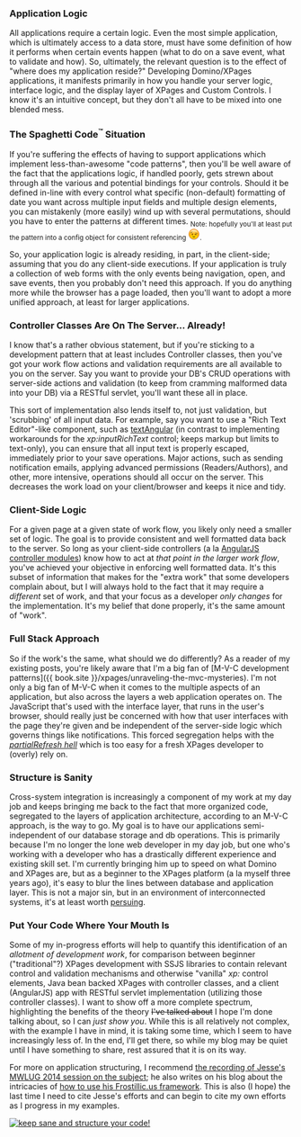 ### Application Logic
All applications require a certain logic. Even the most simple application, which is ultimately access to a data store, must have some definition of how it performs when certain events happen (what to do on a save event, what to validate and how). So, ultimately, the relevant question is to the effect of "where does my application reside?" Developing Domino/XPages applications, it manifests primarily in how you handle your server logic, interface logic, and the display layer of XPages and Custom Controls. I know it's an intuitive concept, but they don't all have to be mixed into one blended mess.

### The Spaghetti Code<sup>&#8482;</sup> Situation
If you're suffering the effects of having to support applications which implement less-than-awesome "code patterns", then you'll be well aware of the fact that the applications logic, if handled poorly, gets strewn about through all the various and potential bindings for your controls. Should it be defined in-line with every control what specific (non-default) formatting of date you want across multiple input fields and multiple design elements, you can mistakenly (more easily) wind up with several permutations, should you have to enter the patterns at different times. <sub>Note: hopefully you'll at least put the pattern into a config object for consistent referencing <img src="/images/emoji/wink.png" alt="wink" style="height:auto;width:21px;">.</sub>

So, your application logic is already residing, in part, in the client-side; assuming that you do any client-side executions. If your application is truly a collection of web forms with the only events being navigation, open, and save events, then you probably don't need this approach. If you do anything more while the browser has a page loaded, then you'll want to adopt a more unified approach, at least for larger applications.

### Controller Classes Are On The Server... Already!
I know that's a rather obvious statement, but if you're sticking to a development pattern that at least includes Controller classes, then you've got your work flow actions and validation requirements are all available to you on the server. Say you want to provide your DB's CRUD operations with server-side actions and validation (to keep from cramming malformed data into your DB) via a RESTful servlet, you'll want these all in place.

This sort of implementation also lends itself to, not just validation, but 'scrubbing' of all input data. For example, say you want to use a "Rich Text Editor"-like component, such as [textAngular](http://github.com/fraywing/textAngular/) (in contrast to implementing workarounds for the _xp:inputRichText_ control; keeps markup but limits to text-only), you can ensure that all input text is properly escaped, immediately prior to your save operations. Major actions, such as sending notification emails, applying advanced permissions (Readers/Authors), and other, more intensive, operations should all occur on the server. This decreases the work load on your client/browser and keeps it nice and tidy.

### Client-Side Logic
For a given page at a given state of work flow,  you likely only need a smaller set of logic. The goal is to provide consistent and well formatted data back to the server. So long as your client-side controllers (a la [AngularJS controller modules](http://docs.angularjs.org/api/ng/directive/ngController)) know how to act at _that point in the larger work flow_, you've achieved your objective in enforcing well formatted data. It's this subset of information that makes for the "extra work" that some developers complain about, but I will always hold to the fact that it may require a _different_ set of work, and that your focus as a developer _only changes_ for the implementation. It's my belief that done properly, it's the same amount of "work".

### Full Stack Approach
So if the work's the same, what should we do differently? As a reader of my existing posts, you're likely aware that I'm a big fan of [M-V-C development patterns]({{ book.site }}/xpages/unraveling-the-mvc-mysteries). I'm not only a big fan of M-V-C when it comes to the multiple aspects of an application, but also across the layers a web application operates on. The JavaScript that's used with the interface layer, that runs in the user's browser, should really just be concerned with how that user interfaces with the page they're given and be independent of the server-side logic which governs things like notifications. This forced segregation helps with the [_partialRefresh hell_](http://xomino.com/2014/03/04/why-using-xpages-partial-refresh-is-sometimes-easy-for-developers-and-bad-for-users/") which is too easy for a fresh XPages developer to (overly) rely on.

### Structure is Sanity
Cross-system integration is increasingly a component of my work at my day job and keeps bringing me back to the fact that more organized code, segregated to the layers of application architecture, according to an M-V-C approach, is the way to go. My goal is to have our applications semi-independent of our database storage and db operations. This is primarily because I'm no longer the lone web developer in my day job, but one who's working with a developer who has a drastically different experience and existing skill set. I'm currently bringing him up to speed on what Domino and XPages are, but as a beginner to the XPages platform (a la myself three years ago), it's easy to blur the lines between database and application layer. This is not a major sin, but in an environment of interconnected systems, it's at least worth [persuing](http://www.google.com/search?q=site%3Aedm00se.io%2F%20spaghetti%20code&rct=j).

### Put Your Code Where Your Mouth Is
Some of my in-progress efforts will help to quantify this identification of an _allotment of development work_, for comparison between beginner ("traditional"?) XPages development with SSJS libraries to contain relevant control and validation mechanisms and otherwise "vanilla" _xp:_ control elements, Java bean backed XPages with controller classes, and a client (AngularJS) app with RESTful servlet implementation (utilizing those controller classes). I want to show off a more complete spectrum, highlighting the benefits of the theory <s>I've talked about</s> I hope I'm done talking about, so I can _just show you_. While this is all relatively not complex, with the example I have in mind, it is taking some time, which I seem to have increasingly less of. In the end, I'll get there, so while my blog may be quiet until I have something to share, rest assured that it is on its way.

For more on application structuring, I recommend [the recording of Jesse's MWLUG 2014 session on the subject](http://www.youtube.com/watch?v=KJvydKVsqXk); he also writes on his blog about the intricacies of [how to use his Frostillic.us framework](http://frostillic.us/blog/posts/D815DC7ED059395885257D6B00001006). This is also (I hope) the last time I need to cite Jesse's efforts and can begin to cite my own efforts as I progress in my examples.

<p class="text-center"><a href="{{ book.site }}/images/post_images/app_logic_nightmares.jpg" data-toggle="tooltip" title="keep sane and structure your code!"><img src="{{ book.site }}/images/post_images/app_logic_nightmares.jpg" alt="keep sane and structure your code!" /></a></p>
